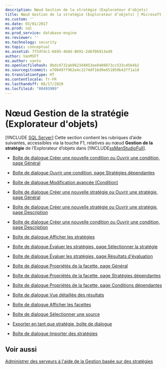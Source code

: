 ```yaml
---
description: Nœud Gestion de la stratégie (Explorateur d'objets)
title: Nœud Gestion de la stratégie (Explorateur d’objets) | Microsoft Docs
ms.custom: ''
ms.date: 03/01/2017
ms.prod: sql
ms.prod_service: database-engine
ms.reviewer: ''
ms.technology: security
ms.topic: conceptual
ms.assetid: 7f5dfdc1-6693-4b0d-8691-2d6f06913ed9
author: VanMSFT
ms.author: vanto
ms.openlocfilehash: 8bdc9732ab9623d4053ee0408873cc533c4564b2
ms.sourcegitcommit: e700497f962e4c2274df16d9e651059b42ff1a10
ms.translationtype: HT
ms.contentlocale: fr-FR
ms.lasthandoff: 08/17/2020
ms.locfileid: "88493989"
---
```

# <a name="policy-management-node-object-explorer"></a>Nœud Gestion de la stratégie (Explorateur d'objets)
 [!INCLUDE [SQL Server](../../includes/applies-to-version/sqlserver.md)]
  Cette section contient les rubriques d’aide suivantes, accessibles via la touche F1, relatives au nœud **Gestion de la stratégie** de l’Explorateur d’objets dans [!INCLUDE[ssManStudioFull](../../includes/ssmanstudiofull-md.md)].  
  
-   [Boîte de dialogue Créer une nouvelle condition ou Ouvrir une condition, page Général](../../relational-databases/policy-based-management/create-new-condition-or-open-condition-dialog-box-general-page.md)  
  
-   [Boîte de dialogue Ouvrir une condition, page Stratégies dépendantes](../../relational-databases/policy-based-management/open-condition-dialog-box-dependent-policies-page.md)  
  
-   [Boîte de dialogue Modification avancée &#40;Condition&#41;](../../relational-databases/policy-based-management/advanced-edit-condition-dialog-box.md)  
  
-   [Boîte de dialogue Créer une nouvelle stratégie ou Ouvrir une stratégie, page Général](../../relational-databases/policy-based-management/create-new-policy-or-open-policy-dialog-box-general-page.md)  
  
-   [Boîte de dialogue Créer une nouvelle stratégie ou Ouvrir une stratégie, page Description](../../relational-databases/policy-based-management/create-new-policy-or-open-policy-dialog-box-description-page.md)  
  
-   [Boîte de dialogue Créer une nouvelle condition ou Ouvrir une condition, page Description](../../relational-databases/policy-based-management/create-new-condition-or-open-condition-dialog-box-description-page.md)  
  
-   [Boîte de dialogue Afficher les stratégies](../../relational-databases/policy-based-management/view-policies-dialog-box.md)  
  
-   [Boîte de dialogue Évaluer les stratégies, page Sélectionner la stratégie](../../relational-databases/policy-based-management/evaluate-policies-dialog-box-policy-selection-page.md)  
  
-   [Boîte de dialogue Évaluer les stratégies, page Résultats d'évaluation](../../relational-databases/policy-based-management/evaluate-policies-dialog-box-evaluation-results-page.md)  
  
-   [Boîte de dialogue Propriétés de la facette, page Général](../../relational-databases/policy-based-management/facet-properties-dialog-box-general-page.md)  
  
-   [Boîte de dialogue Propriétés de la facette, page Stratégies dépendantes](../../relational-databases/policy-based-management/facet-properties-dialog-box-dependent-policies-page.md)  
  
-   [Boîte de dialogue Propriétés de la facette, page Conditions dépendantes](../../relational-databases/policy-based-management/facet-properties-dialog-box-dependent-conditions-page.md)  
  
-   [Boîte de dialogue Vue détaillée des résultats](../../relational-databases/policy-based-management/results-detailed-view-dialog-box.md)  
  
-   [Boîte de dialogue Afficher les facettes](../../relational-databases/policy-based-management/view-facets-dialog-box.md)  
  
-   [Boîte de dialogue Sélectionner une source](../../relational-databases/policy-based-management/select-source-dialog-box.md)  
  
-   [Exporter en tant que stratégie, boîte de dialogue](../../relational-databases/policy-based-management/export-as-policy-dialog-box.md)  
  
-   [Boîte de dialogue Importer des stratégies](../../relational-databases/policy-based-management/import-policies-dialog-box.md)  
  
## <a name="see-also"></a>Voir aussi  
 [Administrer des serveurs à l'aide de la Gestion basée sur des stratégies](../../relational-databases/policy-based-management/administer-servers-by-using-policy-based-management.md)  
  
  
